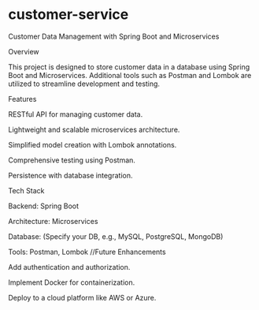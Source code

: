 # customer-service
Customer Data Management with Spring Boot and Microservices

Overview

This project is designed to store customer data in a database using Spring Boot and Microservices. Additional tools such as Postman and Lombok are utilized to streamline development and testing.

Features

RESTful API for managing customer data.

Lightweight and scalable microservices architecture.

Simplified model creation with Lombok annotations.

Comprehensive testing using Postman.

Persistence with database integration.

Tech Stack

Backend: Spring Boot

Architecture: Microservices

Database: (Specify your DB, e.g., MySQL, PostgreSQL, MongoDB)

Tools: Postman, Lombok
//Future Enhancements

Add authentication and authorization.

Implement Docker for containerization.

Deploy to a cloud platform like AWS or Azure.
